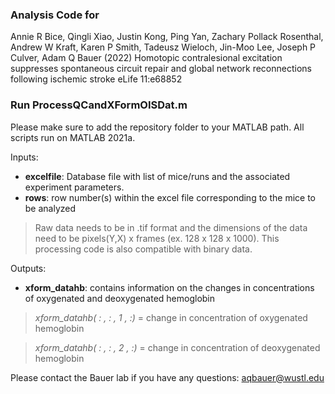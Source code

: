### Analysis Code for

Annie R Bice, Qingli Xiao, Justin Kong, Ping Yan, Zachary Pollack Rosenthal, Andrew W Kraft, Karen P Smith, Tadeusz Wieloch, Jin-Moo Lee, Joseph P Culver, Adam Q Bauer (2022) Homotopic contralesional excitation suppresses spontaneous circuit repair and global network reconnections following ischemic stroke eLife 11:e68852


### Run ProcessQCandXFormOISDat.m
Please make sure to add the repository folder to your MATLAB path. All scripts run on MATLAB 2021a.

Inputs:
- **excelfile**: Database file with list of mice/runs and the associated experiment parameters.
- **rows**: row number(s) within the excel file corresponding to the mice to be analyzed
> Raw data needs to be in .tif format and the dimensions of the data need to be pixels(Y,X) x frames (ex. 128 x 128 x 1000). This processing code is also compatible with binary data.

Outputs:
- **xform_datahb**: contains information on the changes in concentrations of oxygenated and deoxygenated hemoglobin

> *xform_datahb( : , : , 1 , :)* = change in concentration of oxygenated hemoglobin

> *xform_datahb( : , : , 2 , :)* = change in concentration of deoxygenated hemoglobin


Please contact the Bauer lab if you have any questions: aqbauer@wustl.edu

